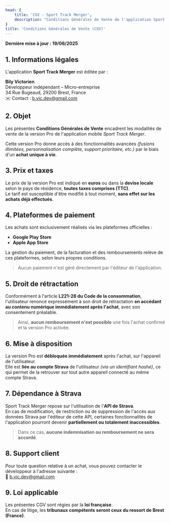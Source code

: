 ```yaml
---
head: {
    title: 'CGV - Sport Track Merger',
    description: "Conditions Générales de Vente de l'application Sport Track Merger"
}
title: 'Conditions Générales de Vente (CGV)'
---
```


**Dernière mise à jour : 19/06/2025**

## 1. Informations légales

L'application **Sport Track Merger** est éditée par :

**Bily Victorien**  
Développeur indépendant – Micro-entreprise  
34 Rue Bugeaud, 29200 Brest, France  
✉️ Contact : [b.vic.dev@gmail.com](mailto:b.vic.dev@gmail.com)

## 2. Objet

Les présentes **Conditions Générales de Vente** encadrent les modalités de vente de la version Pro de l'application mobile *Sport Track Merger*.

Cette version Pro donne accès à des fonctionnalités avancées *(fusions illimitées, personnalisation complète, support prioritaire, etc.)* par le biais d'un **achat unique à vie**.

## 3. Prix et taxes

Le prix de la version Pro est indiqué en **euros** ou dans la **devise locale** selon le pays de résidence, **toutes taxes comprises (TTC)**.  
Le tarif est susceptible d'être modifié à tout moment, **sans effet sur les achats déjà effectués**.

## 4. Plateformes de paiement

Les achats sont exclusivement réalisés via les plateformes officielles :

- **Google Play Store**
- **Apple App Store**

La gestion du paiement, de la facturation et des remboursements relève de ces plateformes, selon leurs propres conditions.

> Aucun paiement n'est géré directement par l'éditeur de l'application.

## 5. Droit de rétractation

Conformément à l'article **L221-28 du Code de la consommation**, l'utilisateur renonce expressément à son droit de rétractation **en accédant au contenu numérique immédiatement après l'achat**, avec son consentement préalable.

> Ainsi, **aucun remboursement n'est possible** une fois l'achat confirmé et la version Pro activée.

## 6. Mise à disposition

La version Pro est **débloquée immédiatement** après l'achat, sur l'appareil de l'utilisateur.  
Elle est **liée au compte Strava** de l'utilisateur *(via un identifiant hashé)*, ce qui permet de la retrouver sur tout autre appareil connecté au même compte Strava.

## 7. Dépendance à Strava

Sport Track Merger repose sur l'utilisation de l'**API de Strava**.  
En cas de modification, de restriction ou de suppression de l'accès aux données Strava par l'éditeur de cette API, certaines fonctionnalités de l'application pourront devenir **partiellement ou totalement inaccessibles**.

> Dans ce cas, **aucune indemnisation ou remboursement ne sera accordé**.

## 8. Support client

Pour toute question relative à un achat, vous pouvez contacter le développeur à l'adresse suivante :  
📧 [b.vic.dev@gmail.com](mailto:b.vic.dev@gmail.com)

## 9. Loi applicable

Les présentes CGV sont régies par la **loi française**.  
En cas de litige, les **tribunaux compétents seront ceux du ressort de Brest (France)**.